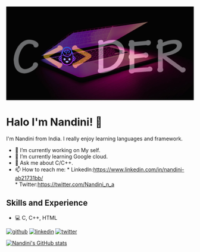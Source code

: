 ![Developer](https://github.com/nandini040/nandini040/blob/main/Twitter%20header.jpg)

# Halo I'm Nandini! 👋
I'm Nandini from India. I really enjoy learning languages and framework.

 * 🔭 I’m currently working on My self.
 * 🌱 I’m currently learning Google cloud. 
 * 💬 Ask me about C/C++. 
 * 📫 How to reach me: * Linkedln:https://www.linkedin.com/in/nandini-ab21731bb/  
                       * Twitter:https://twitter.com/Nandini_n_a 

## Skills and Experience
* 💻 C, C++, HTML

[<img src='https://cdn.jsdelivr.net/npm/simple-icons@3.0.1/icons/github.svg' alt='github' height='40'>](https://github.com/nandini040)  [<img src='https://cdn.jsdelivr.net/npm/simple-icons@3.0.1/icons/linkedin.svg' alt='linkedin' height='40'>](https://www.linkedin.com/in/Nandini./)  [<img src='https://cdn.jsdelivr.net/npm/simple-icons@3.0.1/icons/twitter.svg' alt='twitter' height='40'>](https://twitter.com/Nandini)  



[![Nandini's GitHub stats](https://github-readme-stats.vercel.app/api?username=nandini040)](https://github.com/anuraghazra/github-readme-stats)
